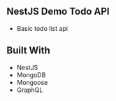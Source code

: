 ## NestJS Demo Todo API
- Basic todo list api

## Built With
- NestJS
- MongoDB
- Mongoose
- GraphQL
